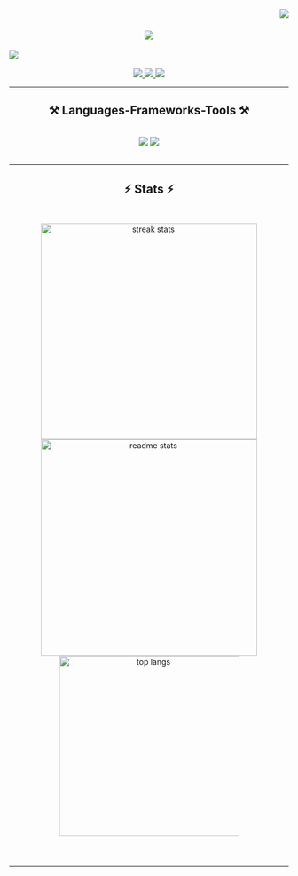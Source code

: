<img align="right" src="https://visitor-badge.laobi.icu/badge?page_id=Sarajit-mondal.Sarajit-mondal" />

<h1 align="center">
    <img src="https://readme-typing-svg.herokuapp.com/?font=Righteous&size=35&center=true&vCenter=true&width=500&height=70&duration=4000&lines=Hi+There!+👋;+I'm+Sarajit+Mandal!;" />
</h1>


<!-- Banner Section -->

   <div>
           <img src="https://i.ibb.co/qMY7rwb/github-banner.png" />
   </div>      
         

<br/>

 
<div align="center"> 
  <a href="https://www.facebook.com/sarajit.mondal.777/" target="_blank">
    <img src="https://img.shields.io/badge/Facebook-0077B5?style=for-the-badge&logo=facebook&logoColor=white" />
  </a>
  <a href="https://www.linkedin.com/in/sarajit-mandal" target="_blank">
    <img src="https://img.shields.io/badge/LinkedIn-0077B5?style=for-the-badge&logo=linkedin&logoColor=white" target="_blank" />
  </a>
  <a href="https://protfolio-sarajit-mandal.netlify.app" target="_blank">
     <img src="https://img.shields.io/badge/Portfolio-FF5722?style=for-the-badge&logo=todoist&logoColor=white" target="_blank" /> <!-- sqlite, safari, google-chrome are other good icon options -->
  </a>
</div>

<hr/>
 
<h2 align="center">⚒️ Languages-Frameworks-Tools ⚒️</h2>
<br/>
<div align="center">
    <img src="https://skillicons.dev/icons?i=react,bootstrap,mui,html,css,vscode,github,figma,tailwind,git" />
    <img src="https://skillicons.dev/icons?i=nodejs,javascript,typescript,express,firebase,mongodb,nextjs" /><br>
</div>

<br/>

<hr/>

<h2 align="center">⚡ Stats ⚡</h2>
<br>
<div style = "margin:6px" align="center">
  <img width="390" src="https://github-readme-streak-stats-salesp07.vercel.app/?user=Sarajit-mondal&count_private=true&theme=react&border_radius=10" alt="streak stats"/>
  <img width="390" src="https://github-readme-stats-salesp07.vercel.app/api?username=Sarajit-mondal&count_private=true&show_icons=true&theme=react&rank_icon=github&border_radius=10" alt="readme stats" />
  <br/>
  <img width="325" align="center" src="https://github-readme-stats-salesp07.vercel.app/api/top-langs/?username=Sarajit-mondal&hide=HTML&langs_count=8&layout=compact&theme=react&border_radius=10&size_weight=0.5&count_weight=0.5&exclude_repo=github-readme-stats" alt="top langs" />
</div>
<br/><br/>
<hr/>

<br/><br/>
